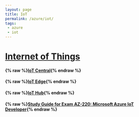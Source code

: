 ```yaml
---
layout: page
title: IoT
permalink: /azure/iot/
tags: 
 - azure
 - iot
---
```


# [Internet of Things](https://docs.microsoft.com/en-us/azure/iot-fundamentals/)

#### {% raw %}[IoT Central](iot-central){% endraw %}

#### {% raw %}[IoT Edge](iot-edge){% endraw %}

#### {% raw %}[IoT Hub](iot-hub){% endraw %}

#### {% raw %}[Study Guide for Exam AZ-220: Microsoft Azure IoT Developer](StudyGuide-AZ-220-MicrosoftAzureIoTDeveloper){% endraw %}
